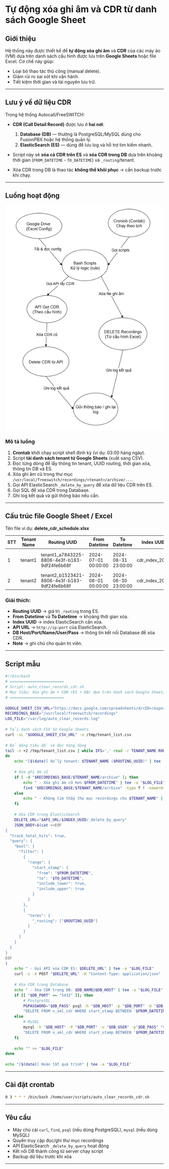 # Tự động xóa ghi âm và CDR từ danh sách Google Sheet

## Giới thiệu

Hệ thống này được thiết kế để **tự động xóa ghi âm** và **CDR** của các máy ảo (VM) dựa trên danh sách cấu hình được lưu trên **Google Sheets** hoặc file Excel.
Cơ chế này giúp:

* Loại bỏ thao tác thủ công (manual delete).
* Giảm rủi ro sai sót khi vận hành.
* Tiết kiệm thời gian và tài nguyên lưu trữ.

---

## Lưu ý về dữ liệu CDR

Trong hệ thống Autocall/FreeSWITCH:

* **CDR (Call Detail Record)** được lưu ở **hai nơi**:

  1. **Database (DB)** — thường là PostgreSQL/MySQL dùng cho FusionPBX hoặc hệ thống quản lý.
  2. **ElasticSearch (ES)** — dùng để lưu log và hỗ trợ tìm kiếm nhanh.

* Script này sẽ **xóa cả CDR trên ES** và **xóa CDR trong DB** dựa trên khoảng thời gian (`FROM_DATETIME` - `TO_DATETIME`) và `_routing`/tenant.

* Xóa CDR trong DB là thao tác **không thể khôi phục** → cần backup trước khi chạy.

---

## Luồng hoạt động

![Luồng hoạt động](cron_clear_recordings_cdr_flow.png)

### Mô tả luồng

1. **Crontab** khởi chạy script shell định kỳ (ví dụ: 03:00 hàng ngày).
2. Script **tải danh sách tenant từ Google Sheets** (xuất sang CSV).
3. Đọc từng dòng để lấy thông tin tenant, UUID routing, thời gian xóa, thông tin DB và ES.
4. Xóa ghi âm cũ trong thư mục `/usr/local/freeswitch/recordings/<tenant>/archive/...`.
5. Gọi API ElasticSearch `_delete_by_query` để xóa dữ liệu CDR trên ES.
6. Gọi SQL để xóa CDR trong Database.
7. Ghi log kết quả và gửi thông báo nếu cần.

---

## Cấu trúc file Google Sheet / Excel

Tên file ví dụ: **delete\_cdr\_schedule.xlsx**

| STT | Tenant Name | Routing UUID                                  | From Datetime       | To Datetime         | Index UUID       | API URL                                          | DB Host    | DB Port | DB Name   | DB User   | DB Pass | Note                |
| --- | ----------- | --------------------------------------------- | ------------------- | ------------------- | ---------------- | ------------------------------------------------ | ---------- | ------- | --------- | --------- | ------- | ------------------- |
| 1   | tenant1     | tenant1\_a7843225-8806-4e3f-b183-9df24fe6b68f | 2024-07-01 00:00:00 | 2024-08-31 23:00:00 | cdr\_index\_2024 | [http://10.10.10.5:9200](http://10.10.10.5:9200) | 10.10.10.2 | 5432    | fusionpbx | fusionpbx | pass123 | Xóa dữ liệu 2 tháng |
| 2   | tenant2     | tenant2\_b1523421-8806-4e3f-b183-9df24fe6b68f | 2024-06-01 00:00:00 | 2024-06-30 23:00:00 | cdr\_index\_2024 | [http://10.10.10.5:9200](http://10.10.10.5:9200) | 10.10.10.3 | 3306    | autocall  | autocall  | pass456 | Xóa tháng 6         |

### Giải thích:

* **Routing UUID** → giá trị `_routing` trong ES.
* **From Datetime** và **To Datetime** → khoảng thời gian xóa.
* **Index UUID** → index ElasticSearch cần xóa.
* **API URL** → `http://ip:port` của ElasticSearch.
* **DB Host/Port/Name/User/Pass** → thông tin kết nối Database để xóa CDR.
* **Note** → ghi chú cho quản trị viên.

---

## Script mẫu

```bash
#!/bin/bash
# ========================
# Script: auto_clear_records_cdr.sh
# Mục tiêu: Xóa ghi âm + CDR (ES + DB) dựa trên danh sách Google Sheet/Excel
# ========================

GOOGLE_SHEET_CSV_URL="https://docs.google.com/spreadsheets/d/<ID>/export?format=csv"
RECORDINGS_BASE="/usr/local/freeswitch/recordings"
LOG_FILE="/var/log/auto_clear_records.log"

# Tải danh sách CSV từ Google Sheets
curl -sL "$GOOGLE_SHEET_CSV_URL" -o /tmp/tenant_list.csv

# Bỏ dòng tiêu đề và đọc từng dòng
tail -n +2 /tmp/tenant_list.csv | while IFS=',' read -r TENANT_NAME ROUTING_UUID FROM_DATETIME TO_DATETIME INDEX_UUID API_URL DB_HOST DB_PORT DB_NAME DB_USER DB_PASS NOTE
do
    echo "[$(date)] Xử lý tenant: $TENANT_NAME ($ROUTING_UUID)" | tee -a "$LOG_FILE"

    # Xóa ghi âm cũ
    if [ -d "$RECORDINGS_BASE/$TENANT_NAME/archive" ]; then
        echo " - Xóa ghi âm cũ hơn $FROM_DATETIME" | tee -a "$LOG_FILE"
        find "$RECORDINGS_BASE/$TENANT_NAME/archive" -type f ! -newermt "$FROM_DATETIME" -exec rm -f {} \;
    else
        echo " - Không tìm thấy thư mục recordings cho $TENANT_NAME" | tee -a "$LOG_FILE"
    fi

    # Xóa CDR trong ElasticSearch
    DELETE_URL="$API_URL/$INDEX_UUID/_delete_by_query"
    JSON_BODY=$(cat <<EOF
{
  "track_total_hits": true,
  "query": {
    "bool": {
      "filter": [
        {
          "range": {
            "start_stamp": {
              "from": "$FROM_DATETIME",
              "to": "$TO_DATETIME",
              "include_lower": true,
              "include_upper": true
            }
          }
        },
        {
          "terms": {
            "_routing": ["$ROUTING_UUID"]
          }
        }
      ]
    }
  }
}
EOF
)
    echo " - Gọi API xóa CDR ES: $DELETE_URL" | tee -a "$LOG_FILE"
    curl -s -X POST "$DELETE_URL" -H "Content-Type: application/json" -d "$JSON_BODY" >> "$LOG_FILE"

    # Xóa CDR trong Database
    echo " - Xóa CDR trong DB: $DB_NAME@$DB_HOST" | tee -a "$LOG_FILE"
    if [[ "$DB_PORT" == "5432" ]]; then
        # PostgreSQL
        PGPASSWORD="$DB_PASS" psql -h "$DB_HOST" -p "$DB_PORT" -U "$DB_USER" -d "$DB_NAME" -c \
        "DELETE FROM v_xml_cdr WHERE start_stamp BETWEEN '$FROM_DATETIME' AND '$TO_DATETIME' AND context = '$TENANT_NAME';" >> "$LOG_FILE"
    else
        # MySQL
        mysql -h "$DB_HOST" -P "$DB_PORT" -u "$DB_USER" -p"$DB_PASS" "$DB_NAME" -e \
        "DELETE FROM v_xml_cdr WHERE start_stamp BETWEEN '$FROM_DATETIME' AND '$TO_DATETIME' AND context = '$TENANT_NAME';" >> "$LOG_FILE"
    fi

    echo "" >> "$LOG_FILE"
done

echo "[$(date)] Hoàn tất quá trình" | tee -a "$LOG_FILE"
```

---

## Cài đặt crontab

```bash
0 3 * * * /bin/bash /home/user/scripts/auto_clear_records_cdr.sh
```

---

## Yêu cầu

* Máy chủ cài `curl`, `find`, `psql` (nếu dùng PostgreSQL), `mysql` (nếu dùng MySQL)
* Quyền truy cập đọc/ghi thư mục recordings
* API ElasticSearch `_delete_by_query` hoạt động
* Kết nối DB thành công từ server chạy script
* Backup dữ liệu trước khi xóa

---
